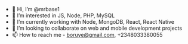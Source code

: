 - 👋 Hi, I’m @mrbase1
- 👀 I’m interested in JS, Node, PHP, MySQL
- 🌱 I’m currently working with Node, MongoDB, React, React Native
- 💞️ I’m looking to collaborate on web and mobile development projects
- 📫 How to reach me - boruye@gmail.com, +2348033380055

<!---
mrbase1/mrbase1 is a ✨ special ✨ repository because its `README.md` (this file) appears on your GitHub profile.
You can click the Preview link to take a look at your changes.
--->
